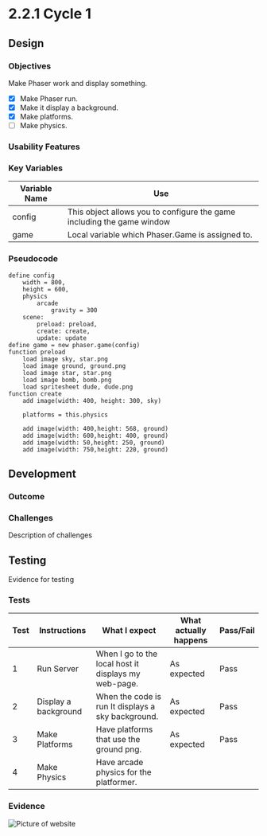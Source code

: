 # 2.2.1 Cycle 1

## Design

### Objectives

Make Phaser work and display something.

* [x] Make Phaser run.
* [x] Make it display a background.
* [x] Make platforms.
* [ ] Make physics.

### Usability Features

### Key Variables

| Variable Name | Use                                                                    |
| ------------- | ---------------------------------------------------------------------- |
| config        | This object allows you to configure the game including the game window |
| game          | Local variable which Phaser.Game is assigned to.                       |

### Pseudocode

```
define config
    width = 800,
    height = 600,
    physics
        arcade
            gravity = 300
    scene:
        preload: preload,
        create: create,
        update: update
define game = new phaser.game(config)
function preload
    load image sky, star.png
    load image ground, ground.png
    load image star, star.png
    load image bomb, bomb.png
    load spritesheet dude, dude.png
function create
    add image(width: 400, height: 300, sky)
    
    platforms = this.physics
    
    add image(width: 400,height: 568, ground)
    add image(width: 600,height: 400, ground)
    add image(width: 50,height: 250, ground)
    add image(width: 750,height: 220, ground)
```

## Development

### Outcome

### Challenges

Description of challenges

## Testing

Evidence for testing

### Tests

| Test | Instructions         | What I expect                                        | What actually happens | Pass/Fail |
| ---- | -------------------- | ---------------------------------------------------- | --------------------- | --------- |
| 1    | Run Server           | When I go to the local host it displays my web-page. | As expected           | Pass      |
| 2    | Display a background | When the code is run It displays a sky background.   | As expected           | Pass      |
| 3    | Make Platforms       | Have platforms that use the ground png.              | As expected           | Pass      |
| 4    | Make Physics         | Have arcade physics for the platformer.              |                       |           |

### Evidence

![Picture of website](../.gitbook/assets/2022-04-08-174251\_1920x1080\_scrot.png)
